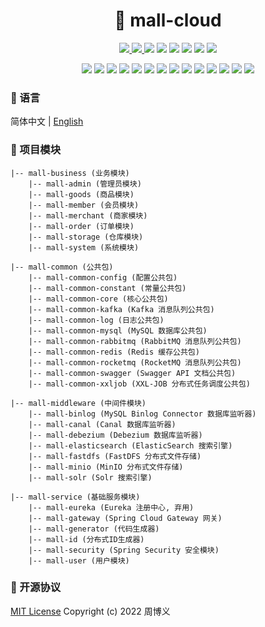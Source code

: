 <h1 align="center">🏪 mall-cloud</h1>

<p align="center">
<a target="_blank" href="https://github.com/zhouboyi1998/mall-cloud"> 
<img src="https://img.shields.io/github/stars/zhouboyi1998/mall-cloud?logo=github">
</a>
<a target="_blank" href="https://opensource.org/licenses/MIT"> 
<img src="https://img.shields.io/badge/license-MIT-red"> 
</a>
<img src="https://img.shields.io/badge/JDK-1.8-darkcyan">
<img src="https://img.shields.io/badge/Spring Boot-2.3.12.RELEASE-brightener">
<img src="https://img.shields.io/badge/Spring Cloud-Hoxton.SR12-brightener">
<img src="https://img.shields.io/badge/Spring Cloud Alibaba-2.2.7.RELEASE-brightener">
<img src="https://img.shields.io/badge/MyBatis Plus-3.4.1-dodgerblue">
<img src="https://img.shields.io/badge/Swagger Knife4J-2.0.9-orange">
</p>
<p align="center">
<img src="https://img.shields.io/badge/MySQL-8.0.19-royalblue">
<img src="https://img.shields.io/badge/ElasticSearch-7.6.2-darkturquoise">
<img src="https://img.shields.io/badge/Solr-8.11.1-orangered">
<img src="https://img.shields.io/badge/MinIO-8.3.4-crimson">
<img src="https://img.shields.io/badge/FastDFS-1.27.0.0-darkorange">
<img src="https://img.shields.io/badge/RabbitMQ-3.6.5-orange">
<img src="https://img.shields.io/badge/RocketMQ-4.9.3-darkorange">
<img src="https://img.shields.io/badge/Kafka-3.4.0-mediumturquoise">
<img src="https://img.shields.io/badge/Zookeeper-3.6.3-forestgreen">
<img src="https://img.shields.io/badge/MySQL Binlog Connector-0.21.0-royalblue">
<img src="https://img.shields.io/badge/Canal-1.1.5-darkorange">
<img src="https://img.shields.io/badge/Debezium-1.5.4.Final-mediumspringgreen">
<img src="https://img.shields.io/badge/XXL JOB-2.4.0-mediumseagreen">
<img src="https://img.shields.io/badge/Prometheus-2.43.0-orange">
</p>

### 📖 语言

简体中文 | [English](./README.en.md)

### 💼 项目模块

```
|-- mall-business (业务模块)
    |-- mall-admin (管理员模块)
    |-- mall-goods (商品模块)
    |-- mall-member (会员模块)
    |-- mall-merchant (商家模块)
    |-- mall-order (订单模块)
    |-- mall-storage (仓库模块)
    |-- mall-system (系统模块)

|-- mall-common (公共包)
    |-- mall-common-config (配置公共包)
    |-- mall-common-constant (常量公共包)
    |-- mall-common-core (核心公共包)
    |-- mall-common-kafka (Kafka 消息队列公共包)
    |-- mall-common-log (日志公共包)
    |-- mall-common-mysql (MySQL 数据库公共包)
    |-- mall-common-rabbitmq (RabbitMQ 消息队列公共包)
    |-- mall-common-redis (Redis 缓存公共包)
    |-- mall-common-rocketmq (RocketMQ 消息队列公共包)
    |-- mall-common-swagger (Swagger API 文档公共包)
    |-- mall-common-xxljob (XXL-JOB 分布式任务调度公共包)

|-- mall-middleware (中间件模块)
    |-- mall-binlog (MySQL Binlog Connector 数据库监听器)
    |-- mall-canal (Canal 数据库监听器)
    |-- mall-debezium (Debezium 数据库监听器)
    |-- mall-elasticsearch (ElasticSearch 搜索引擎)
    |-- mall-fastdfs (FastDFS 分布式文件存储)
    |-- mall-minio (MinIO 分布式文件存储)
    |-- mall-solr (Solr 搜索引擎)

|-- mall-service (基础服务模块)
    |-- mall-eureka (Eureka 注册中心, 弃用)
    |-- mall-gateway (Spring Cloud Gateway 网关)
    |-- mall-generator (代码生成器)
    |-- mall-id (分布式ID生成器)
    |-- mall-security (Spring Security 安全模块)
    |-- mall-user (用户模块)
```

### 📜 开源协议

[MIT License](https://opensource.org/licenses/MIT) Copyright (c) 2022 周博义
